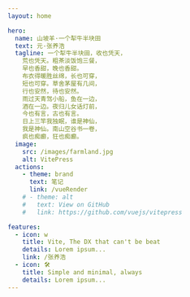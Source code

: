 ```yaml
---
layout: home

hero:
  name: 山坡羊·一个犁牛半块田
  text: 元·张养浩
  tagline: 一个犁牛半块田，收也凭天，
    荒也凭天。粗茶淡饭饱三餐，
    早也香甜，晚也香甜。
    布衣得暖胜丝绵，长也可穿，
    短也可穿。草舍茅屋有几间，
    行也安然，待也安然。
    雨过天青驾小船，鱼在一边，
    酒在一边。夜归儿女话灯前，
    今也有言，古也有言。
    日上三竿我独眠，谁是神仙，
    我是神仙。南山空谷书一卷，
    疯也痴癫，狂也痴癫。
  image:
    src: /images/farmland.jpg
    alt: VitePress
  actions:
    - theme: brand
      text: 笔记
      link: /vueRender
    # - theme: alt
    #   text: View on GitHub
    #   link: https://github.com/vuejs/vitepress

features:
  - icon: w
    title: Vite, The DX that can't be beat
    details: Lorem ipsum...
    link: /张养浩
  - icon: 🛠️
    title: Simple and minimal, always
    details: Lorem ipsum...
---
```

<style>

    :root {
  --vp-home-hero-name-color: transparent;
  --vp-home-hero-name-background: -webkit-linear-gradient(120deg, #bd34fe, #41d1ff);
}
</style>



<script setup>
import clockCanvas from './components/clockCanvas.vue'

</script>

<clockCanvas/>
